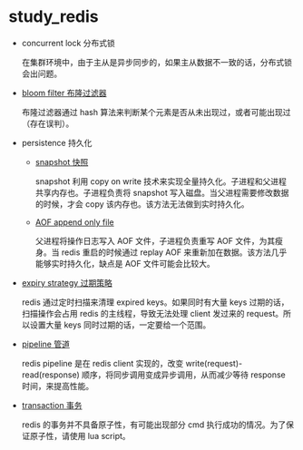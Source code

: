 # study_redis

- concurrent lock 分布式锁

  在集群环境中，由于主从是异步同步的，如果主从数据不一致的话，分布式锁会出问题。

- [bloom filter 布隆过滤器](./bloom_filter/bloom_filter.md)

  布隆过滤器通过 hash 算法来判断某个元素是否从未出现过，或者可能出现过（存在误判）。

- persistence 持久化
  - [snapshot 快照](./persistence/snapshot.md)

    snapshot 利用 copy on write 技术来实现全量持久化。子进程和父进程共享内存也。子进程负责将 snapshot 写入磁盘。当父进程需要修改数据的时候，才会 copy 该内存也。该方法无法做到实时持久化。

  - [AOF append only file](./persistence/aof.md)

    父进程将操作日志写入 AOF 文件，子进程负责重写 AOF 文件，为其瘦身。当 redis 重启的时候通过 replay AOF 来重新加在数据。该方法几乎能够实时持久化，缺点是 AOF 文件可能会比较大。

- [expiry strategy 过期策略](./expiry_strategy/expiry_strategy.md)

  redis 通过定时扫描来清理 expired keys。如果同时有大量 keys 过期的话，扫描操作会占用 redis 的主线程，导致无法处理 client 发过来的 request。所以设置大量 keys 同时过期的话，一定要给一个范围。

- [pipeline 管道](./pipeline/pipeline.md)

  redis pipeline 是在 redis client 实现的，改变 write(request)-read(response) 顺序，将同步调用变成异步调用，从而减少等待 response 时间，来提高性能。

- [transaction 事务](./transaction/transaction.md)

  redis 的事务并不具备原子性，有可能出现部分 cmd 执行成功的情况。为了保证原子性，请使用 lua script。
